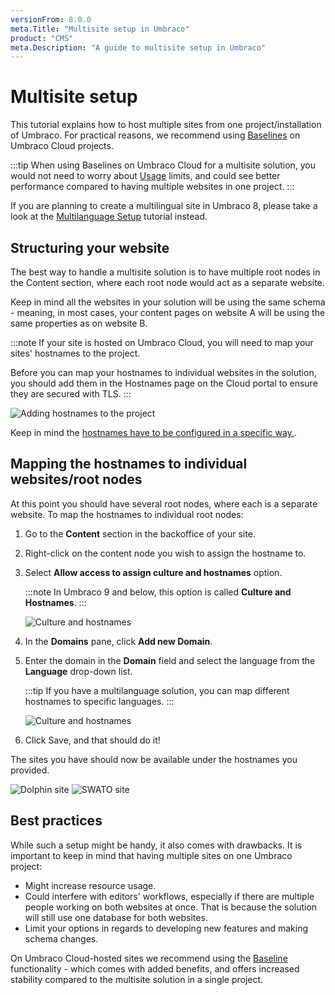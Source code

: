 ```yaml
---
versionFrom: 8.0.0
meta.Title: "Multisite setup in Umbraco"
product: "CMS"
meta.Description: "A guide to multisite setup in Umbraco"
---
```


# Multisite setup

This tutorial explains how to host multiple sites from one project/installation of Umbraco.
For practical reasons, we recommend using [Baselines](../../Umbraco-Cloud/Getting-Started/Baselines/) on Umbraco Cloud projects.

:::tip
When using Baselines on Umbraco Cloud for a multisite solution, you would not need to worry about [Usage](../../Umbraco-Cloud/Set-up/Usage/) limits, and could see better performance compared to having multiple websites in one project.
:::

If you are planning to create a multilingual site in Umbraco 8, please take a look at the [Multilanguage Setup](../Multilanguage-Setup/) tutorial instead.

## Structuring your website

The best way to handle a multisite solution is to have multiple root nodes in the Content section, where each root node would act as a separate website.

Keep in mind all the websites in your solution will be using the same schema - meaning, in most cases, your content pages on website A will be using the same properties as on website B.

:::note
If your site is hosted on Umbraco Cloud, you will need to map your sites' hostnames to the project.

Before you can map your hostnames to individual websites in the solution, you should add them in the Hostnames page on the Cloud portal to ensure they are secured with TLS.
:::

![Adding hostnames to the project](images/1-addinghostnames.png)

Keep in mind the [hostnames have to be configured in a specific way.](../../Umbraco-Cloud/Set-Up/Manage-Hostnames/).

## Mapping the hostnames to individual websites/root nodes

At this point you should have several root nodes, where each is a separate website. To map the hostnames to individual root nodes:

1. Go to the **Content** section in the backoffice of your site.
2. Right-click on the content node you wish to assign the hostname to.
3. Select **Allow access to assign culture and hostnames** option.

    :::note
    In Umbraco 9 and below, this option is called **Culture and Hostnames**.
    :::

    ![Culture and hostnames](images/2-culturehostnames.png)

4. In the **Domains** pane, click **Add new Domain**.
5. Enter the domain in the **Domain** field and select the language from the **Language** drop-down list.

    :::tip
    If  you have a multilanguage solution, you can map different hostnames to specific languages.
    :::

    ![Culture and hostnames](images/3-culturehostnamesp2.png)

6. Click Save, and that should do it!

The sites you have should now be available under the hostnames you provided.

![Dolphin site](images/6-dolphins.png)
![SWATO site](images/7-swato.png)

## Best practices

While such a setup might be handy, it also comes with drawbacks.
It is important to keep in mind that having multiple sites on one Umbraco project:

- Might increase resource usage.
- Could interfere with editors' workflows, especially if there are multiple people working on both websites at once. That is because the solution will still use one database for both websites.
- Limit your options in regards to developing new features and making schema changes.

On Umbraco Cloud-hosted sites we recommend using the [Baseline](../../Umbraco-Cloud/Getting-Started/Baselines/) functionality - which comes with added benefits, and offers increased stability compared to the multisite solution in a single project.
